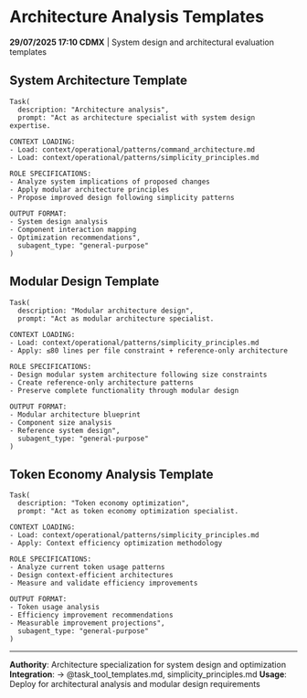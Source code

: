 # Architecture Analysis Templates

**29/07/2025 17:10 CDMX** | System design and architectural evaluation templates

## System Architecture Template
```
Task(
  description: "Architecture analysis",
  prompt: "Act as architecture specialist with system design expertise.

CONTEXT LOADING:
- Load: context/operational/patterns/command_architecture.md
- Load: context/operational/patterns/simplicity_principles.md

ROLE SPECIFICATIONS:  
- Analyze system implications of proposed changes
- Apply modular architecture principles
- Propose improved design following simplicity patterns

OUTPUT FORMAT:
- System design analysis
- Component interaction mapping
- Optimization recommendations",
  subagent_type: "general-purpose"
)
```

## Modular Design Template
```
Task(
  description: "Modular architecture design",
  prompt: "Act as modular architecture specialist.

CONTEXT LOADING:
- Load: context/operational/patterns/simplicity_principles.md
- Apply: ≤80 lines per file constraint + reference-only architecture

ROLE SPECIFICATIONS:
- Design modular system architecture following size constraints
- Create reference-only architecture patterns
- Preserve complete functionality through modular design

OUTPUT FORMAT:
- Modular architecture blueprint
- Component size analysis
- Reference system design",
  subagent_type: "general-purpose"
)
```

## Token Economy Analysis Template
```
Task(
  description: "Token economy optimization",
  prompt: "Act as token economy optimization specialist.

CONTEXT LOADING:
- Load: context/operational/patterns/simplicity_principles.md
- Apply: Context efficiency optimization methodology

ROLE SPECIFICATIONS:
- Analyze current token usage patterns
- Design context-efficient architectures
- Measure and validate efficiency improvements

OUTPUT FORMAT:
- Token usage analysis
- Efficiency improvement recommendations
- Measurable improvement projections",
  subagent_type: "general-purpose"
)
```

---
**Authority**: Architecture specialization for system design and optimization
**Integration**: → @task_tool_templates.md, simplicity_principles.md
**Usage**: Deploy for architectural analysis and modular design requirements